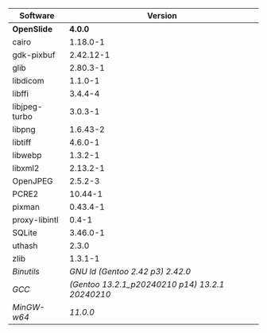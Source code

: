 | Software              | Version                                              |
| --------              | -------                                              |
| **OpenSlide**         | **4.0.0**                                            |
| cairo                 | 1.18.0-1                                             |
| gdk-pixbuf            | 2.42.12-1                                            |
| glib                  | 2.80.3-1                                             |
| libdicom              | 1.1.0-1                                              |
| libffi                | 3.4.4-4                                              |
| libjpeg-turbo         | 3.0.3-1                                              |
| libpng                | 1.6.43-2                                             |
| libtiff               | 4.6.0-1                                              |
| libwebp               | 1.3.2-1                                              |
| libxml2               | 2.13.2-1                                             |
| OpenJPEG              | 2.5.2-3                                              |
| PCRE2                 | 10.44-1                                              |
| pixman                | 0.43.4-1                                             |
| proxy-libintl         | 0.4-1                                                |
| SQLite                | 3.46.0-1                                             |
| uthash                | 2.3.0                                                |
| zlib                  | 1.3.1-1                                              |
| _Binutils_            | _GNU ld (Gentoo 2.42 p3) 2.42.0_                     |
| _GCC_                 | _(Gentoo 13.2.1_p20240210 p14) 13.2.1 20240210_      |
| _MinGW-w64_           | _11.0.0_                                             |
